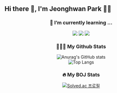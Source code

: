 ## Hi there 👋, I'm Jeonghwan Park 🙋🏻


<div align="center">

  ### 🌱 I’m currently learning ...

  <img src="https://img.shields.io/badge/javascript-F7DF1E?style=for-the-badge&logo=javascript&logoColor=black">
  <img src="https://img.shields.io/badge/nest.js-E0234E?style=for-the-badge&logo=nestjs&logoColor=white">
  <img src="https://img.shields.io/badge/mariaDB-003545?style=for-the-badge&logo=mariaDB&logoColor=white"> 
  
  ###  🧑🏻‍💻 My Github Stats 
  
  
  ![Anurag's GitHub stats](https://github-readme-stats.vercel.app/api?username=steadfastree&show_icons=true&theme=radical)
  <br />
  ![Top Langs](https://github-readme-stats.vercel.app/api/top-langs/?username=steadfastree&layout=donut&theme=radical)

  ###  🔥 My BOJ Stats

  
  [![Solved.ac 프로필](http://mazassumnida.wtf/api/generate_badge?boj=pjhisgod)](https://solved.ac/pjhisgod)

  
</div>


<!--
**steadfastree/steadfastree** is a ✨ _special_ ✨ repository because its `README.md` (this file) appears on your GitHub profile.

Here are some ideas to get you started:

- 🔭 I’m currently working on ...
- 🌱 I’m currently learning ...
- 👯 I’m looking to collaborate on ...
- 🤔 I’m looking for help with ...
- 💬 Ask me about ...
- 📫 How to reach me: ...
- 😄 Pronouns: ...
- ⚡ Fun fact: ...
[![Hits](https://hits.seeyoufarm.com/api/count/incr/badge.svg?url=https%3A%2F%2Fgithub.com%2Fsteadfastree&count_bg=%23131312&title_bg=%23FF0000&icon=&icon_color=%23E7E7E7&title=hits&edge_flat=false)](https://hits.seeyoufarm.com)
[![Anurag's GitHub stats](https://github-readme-stats.vercel.app/api?username=steadfastree)](https://github.com/steadfastree/github-readme-stats)

  <img src="https://img.shields.io/badge/node.js-339933?style=for-the-badge&logo=Node.js&logoColor=white">
  <img src="https://img.shields.io/badge/express-000000?style=for-the-badge&logo=express&logoColor=white">

  <img src="https://img.shields.io/badge/github-181717?style=for-the-badge&logo=github&logoColor=white">
  <img src="https://img.shields.io/badge/git-F05032?style=for-the-badge&logo=git&logoColor=white">
  
  <img src="https://img.shields.io/badge/mysql-4479A1?style=for-the-badge&logo=mysql&logoColor=white"> 

  <img src="https://img.shields.io/badge/amazonaws-232F3E?style=for-the-badge&logo=amazonaws&logoColor=white"> 
-->
